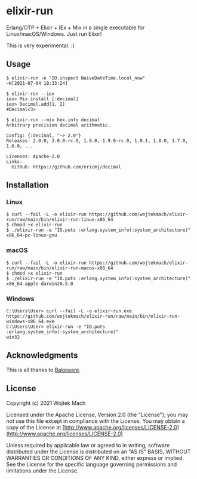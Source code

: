 # elixir-run

Erlang/OTP + Elixir + IEx + Mix in a single executable for Linux/macOS/Windows. Just run Elixir!

This is very experimental. :)

## Usage

```
$ elixir-run -e "IO.inspect NaiveDateTime.local_now"
~N[2021-07-04 18:33:24]
```

```
$ elixir-run --iex
iex> Mix.install [:decimal]
iex> Decimal.add(1, 2)
#Decimal<3>
```

```
$ elixir-run --mix hex.info decimal
Arbitrary precision decimal arithmetic.

Config: {:decimal, "~> 2.0"}
Releases: 2.0.0, 2.0.0-rc.0, 1.9.0, 1.9.0-rc.0, 1.8.1, 1.8.0, 1.7.0, 1.6.0, ...

Licenses: Apache-2.0
Links:
  GitHub: https://github.com/ericmj/decimal
```

## Installation

### Linux

```
$ curl --fail -L -o elixir-run https://github.com/wojtekmach/elixir-run/raw/main/bin/elixir-run-linux-x86_64
$ chmod +x elixir-run
$ ./elixir-run -e "IO.puts :erlang.system_info(:system_architecture)"
x86_64-pc-linux-gnu
```

### macOS

```
$ curl --fail -L -o elixir-run https://github.com/wojtekmach/elixir-run/raw/main/bin/elixir-run-macos-x86_64
$ chmod +x elixir-run
$ ./elixir-run -e "IO.puts :erlang.system_info(:system_architecture)"
x86_64-apple-darwin20.5.0
```

### Windows

```
C:\Users\User> curl --fail -L -o elixir-run.exe https://github.com/wojtekmach/elixir-run/raw/main/bin/elixir-run-windows-x86_64.exe
C:\Users\User> elixir-run -e "IO.puts :erlang.system_info(:system_architecture)"
win32
```

## Acknowledgments

This is all thanks to [Bakeware](https://github.com/bake-bake-bake/bakeware).

## License

Copyright (c) 2021 Wojtek Mach

Licensed under the Apache License, Version 2.0 (the "License");
you may not use this file except in compliance with the License.
You may obtain a copy of the License at [http://www.apache.org/licenses/LICENSE-2.0](http://www.apache.org/licenses/LICENSE-2.0)

Unless required by applicable law or agreed to in writing, software
distributed under the License is distributed on an "AS IS" BASIS,
WITHOUT WARRANTIES OR CONDITIONS OF ANY KIND, either express or implied.
See the License for the specific language governing permissions and
limitations under the License.
